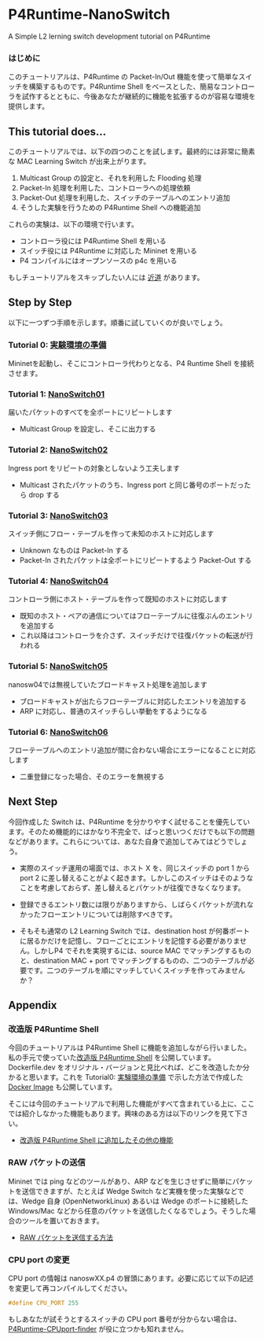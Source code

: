 # P4Runtime-NanoSwitch

A Simple L2 lerning switch development tutorial on P4Runtime

### はじめに

このチュートリアルは、P4Runtime の Packet-In/Out 機能を使って簡単なスイッチを構築するものです。P4Runtime Shell をベースとした、簡易なコントローラを試作するとともに、今後あなたが継続的に機能を拡張するのが容易な環境を提供します。



## This tutorial does…

このチュートリアルでは、以下の四つのことを試します。最終的には非常に簡素な MAC Learning Switch が出来上がります。

1. Multicast Group の設定と、それを利用した Flooding 処理
2. Packet-In 処理を利用した、コントローラへの処理依頼
3. Packet-Out 処理を利用した、スイッチのテーブルへのエントリ追加
4. そうした実験を行うための P4Runtime Shell への機能追加

これらの実験は、以下の環境で行います。

- コントローラ役には P4Runtime Shell を用いる
- スイッチ役には P4Runtime に対応した Mininet を用いる
- P4 コンパイルにはオープンソースの p4c を用いる

もしチュートリアルをスキップしたい人には [近道](./ta_cheatsheep.md) があります。



## Step by Step

以下に一つずつ手順を示します。順番に試していくのが良いでしょう。

### Tutorial 0: [実験環境の準備](./t0_prepare.md)

Mininetを起動し、そこにコントローラ代わりとなる、P4 Runtime Shell を接続させます。

### Tutorial 1: [NanoSwitch01](./t1_nanosw01.md)

届いたパケットのすべてを全ポートにリピートします
- Multicast Group を設定し、そこに出力する

### Tutorial 2: [NanoSwitch02](./t2_nanosw02.md)

Ingress port をリピートの対象としないよう工夫します
- Multicast されたパケットのうち、Ingress port と同じ番号のポートだったら drop する

### Tutorial 3: [NanoSwitch03](./t3_nanosw03.md)

スイッチ側にフロー・テーブルを作って未知のホストに対応します
- Unknown なものは Packet-In する
- Packet-In されたパケットは全ポートにリピートするよう Packet-Out する 

### Tutorial 4: [NanoSwitch04](./t4_nanosw04.md)

コントローラ側にホスト・テーブルを作って既知のホストに対応します
- 既知のホスト・ペアの通信についてはフローテーブルに往復ぶんのエントリを追加する
- これ以降はコントローラを介さず、スイッチだけで往復パケットの転送が行われる

### Tutorial 5: [NanoSwitch05](./t5_nanosw05.md)

nanosw04では無視していたブロードキャスト処理を追加します

- ブロードキャストが出たらフローテーブルに対応したエントリを追加する
- ARP に対応し、普通のスイッチらしい挙動をするようになる

### Tutorial 6: [NanoSwitch06](./t6_nanosw06.md)

フローテーブルへのエントリ追加が間に合わない場合にエラーになることに対応します

- 二重登録になった場合、そのエラーを無視する

## Next Step

今回作成した Switch は、P4Runtime を分かりやすく試せることを優先しています。そのため機能的にはかなり不完全で、ぱっと思いつくだけでも以下の問題などがあります。これらについては、あなた自身で追加してみてはどうでしょう。

- 実際のスイッチ運用の場面では、ホスト X を、同じスイッチの port 1 から port 2 に差し替えることがよく起きます。しかしこのスイッチはそのようなことを考慮しておらず、差し替えるとパケットが往復できなくなります。

- 登録できるエントリ数には限りがありますから、しばらくパケットが流れなかったフローエントリについては削除すべきです。

- そもそも通常の L2 Learning Switch では、destination host が何番ポートに居るかだけを記憶し、フローごとにエントリを記憶する必要がありません。しかしP4 でそれを実現するには、source MAC でマッチングするものと、destination MAC + port でマッチングするものの、二つのテーブルが必要です。二つのテーブルを順にマッチしていくスイッチを作ってみませんか？



## Appendix

### 改造版 P4Runtime Shell

今回のチュートリアルは P4Runtime Shell に機能を追加しながら行いました。私の手元で使っていた[改造版 P4Runtime Shell](https://github.com/yyasuda/p4runtime-shell) を公開しています。Dockerfile.dev をオリジナル・バージョンと見比べれば、どこを改造したか分かると思います。これを Tutorial0: [実験環境の準備](t0_prepare.md) で示した方法で作成した [Docker Image](https://hub.docker.com/r/yutakayasuda/p4runtime-shell-dev) も公開しています。

そこには今回のチュートリアルで利用した機能がすべて含まれている上に、ここでは紹介しなかった機能もあります。興味のある方は以下のリンクを見て下さい。

- [改造版 P4Runtime Shell に追加したその他の機能](ta_p4rt-sh-misc.md)

### RAW パケットの送信

Mininet では ping などのツールがあり、ARP などを生じさせずに簡単にパケットを送信できますが、たとえば Wedge Switch など実機を使った実験などでは、Wedge 自身 (OpenNetworkLinux) あるいは Wedge のポートに接続した Windows/Mac などから任意のパケットを送信したくなるでしょう。そうした場合のツールを置いておきます。

- [RAW パケットを送信する方法](ta_rawsend.md)

### CPU port の変更

CPU port の情報は nanoswXX.p4 の冒頭にあります。必要に応じて以下の記述を変更して再コンパイルしてください。

```C++
#define CPU_PORT 255
```

もしあなたが試そうとするスイッチの CPU port 番号が分からない場合は、[P4Runtime-CPUport-finder](https://github.com/yyasuda/P4Runtime-CPUport-finder) が役に立つかも知れません。

